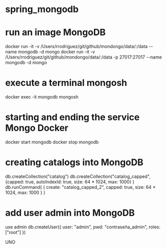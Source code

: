 # spring_mongodb

# run an image MongoDB
docker run -it -v /Users/rrodriguez/git/github/mondongo/data/:/data --name mongodb -d mongo
docker run -it -v /Users/rrodriguez/git/github/mondongo/data/:/data -p 27017:27017 --name mongodb -d mongo

# execute a terminal mongosh
docker exec -it mongodb mongosh

# starting and ending the service Mongo Docker
docker start mongodb
docker stop mongodb

# creating catalogs into MongoDB
db.createCollection("catalog")
db.createCollection("catalog_capped",{capped: true, autoIndexId: true, size: 64 * 1024, max: 1000} )
db.runCommand( { create: "catalog_capped_2", capped: true, size: 64 * 1024, max: 1000 } )

# add user admin into MongoDB
use admin
db.createUser({
  user: "admin",
  pwd: "contraseña_admin",
  roles: ["root"]
})

UNO
